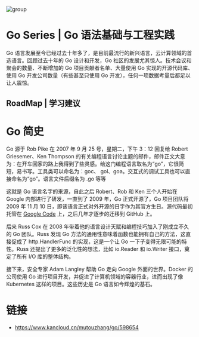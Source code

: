![group](https://user-images.githubusercontent.com/5803001/38078769-e6b9ecea-336f-11e8-89c8-b40880b3428c.jpg)

# Go Series | Go 语法基础与工程实践

Go 语言发展至今已经过去十年多了，是目前最流行的新兴语言，云计算领域的首选语言。回顾过去十年的 Go 设计和开发，Go 社区的发展尤其惊人。技术会议和聚会的数量、不断增加的 Go 项目贡献者名单、大量使用 Go 实现的开源代码库、使用 Go 开发公司数量（有些甚至只使用 Go 开发），任何一项数据考量后都足以让人震惊。

## RoadMap | 学习建议

# Go 简史

Go 源于 Rob Pike 在 2007 年 9 月 25 号，星期二，下午 3：12 回复给 Robert Griesemer、Ken Thompson 的有关编程语言讨论主题的邮件，邮件正文大意为：在开车回家的路上我得到了些灵感。给这门编程语言取名为“go”，它很简短，易书写。工具类可以命名为：goc、 gol、goa。交互式的调试工具也可以直接命名为“go”。语言文件后缀名为 .go 等等

这就是 Go 语言名字的来源，自此之后 Robert、Rob 和 Ken 三个人开始在 Google 内部进行了研发，一直到了 2009 年，Go 正式开源了，Go 项目团队将 2009 年 11 月 10 日，即该语言正式对外开源的日字作为其官方生日。源代码最初托管在 [Google Code](http://code.google.com) 上，之后几年才逐步的迁移到 GitHub 上。

后来 Russ Cox 在 2008 年带着他的语言设计天赋和编程技巧加入了刚成立不久的 Go 团队。Russ 发现 Go 方法的通用性意味着函数也能拥有自己的方法，这直接促成了 http.HandlerFunc 的实现，这是一个让 Go 一下子变得无限可能的特性。Russ 还提出了更多的泛化性的想法，比如 io.Reader 和 io.Writer 接口，奠定了所有 I/O 库的整体结构。

接下来，安全专家 Adam Langley 帮助 Go 走向 Google 外面的世界。Docker 的公司使用 Go 进行项目开发，并促进了计算机领域的容器行业，进而出现了像 Kubernetes 这样的项目。这些历史是 Go 语言如今辉煌的基石。

# 链接

- https://www.kancloud.cn/mutouzhang/go/598654
